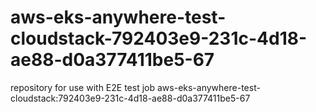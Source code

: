 # aws-eks-anywhere-test-cloudstack-792403e9-231c-4d18-ae88-d0a377411be5-67
repository for use with E2E test job aws-eks-anywhere-test-cloudstack:792403e9-231c-4d18-ae88-d0a377411be5-67
